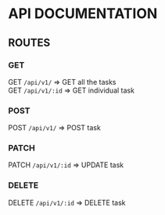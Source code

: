 # API DOCUMENTATION 

## ROUTES

### GET

GET `/api/v1/` => GET all the tasks <br>
GET `/api/v1/:id` => GET individual task

### POST

POST `/api/v1/` => POST task

### PATCH

PATCH `/api/v1/:id` => UPDATE task <br>

### DELETE

DELETE `/api/v1/:id` => DELETE task

